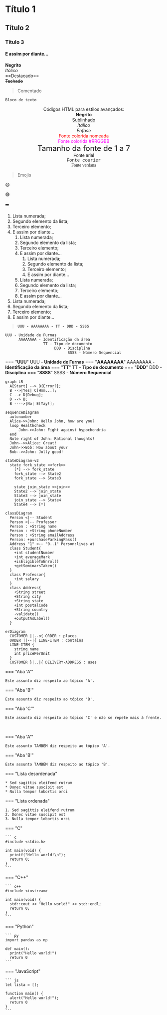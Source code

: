 # Título 1
## Título 2
### Título 3
#### E assim por diante...

**Negrito**<br>
*Itálico*<br>
==Destacado==<br>
~~Tachado~~<br>
>Comentado

``Bloco de texto``

<p align="center">Códigos HTML para estilos avançados:<br>
  <b>Negrito</b><br>
  <u>Sublinhado</u><br>
  <i>Itálico</i><br>
  <em>Ênfase</em><br>
  <font color='red'>Fonte colorida nomeada</font><br>
  <font color=#FF00FF>Fonte colorida #RRGGBB</font><br>
  <font size=5>Tamanho da fonte de 1 a 7</font><br>
  <font face='arial'>Fonte arial</font><br>
  <font face='courier'>Fonte courier</font><br>
  <font face='verdana'>Fonte verdana</font>
</p>

>Emojis

:smile:

:sweat_smile:

:arrow_right:

1. Lista numerada;
2. Segundo elemento da lista;
3. Terceiro elemento;
4. E assim por diante...
      1. Lista numerada;
      2. Segundo elemento da lista;
      3. Terceiro elemento;
      4. E assim por diante...
         1. Lista numerada;
         2. Segundo elemento da lista;
         3. Terceiro elemento;
         4. E assim por diante...
      5. Lista numerada;
      6. Segundo elemento da lista;
      7. Terceiro elemento;
      8. E assim por diante...
5. Lista numerada;
6. Segundo elemento da lista;
7. Terceiro elemento;
8. E assim por diante...

> **`UUU - AAAAAAAA - TT - DDD - SSSS`**

```
UUU - Unidade de Furnas
      AAAAAAAA - Identificação da área
                 TT - Tipo de documento
                      DDD - Disciplina
                            SSSS - Número Sequencial
```

=== "**UUU**"
    UUU - **Unidade de Furnas**
=== "**AAAAAAAA**"
    AAAAAAAA - **Identificação da área**
=== "**TT**"
    TT - **Tipo de documento**
=== "**DDD**"
    DDD - **Disciplina**
=== "**SSSS**"
    SSSS - **Número Sequencial**


``` mermaid
graph LR
  A[Start] --> B{Error?};
  B -->|Yes| C[Hmm...];
  C --> D[Debug];
  D --> B;
  B ---->|No| E[Yay!];
```

``` mermaid
sequenceDiagram
  autonumber
  Alice->>John: Hello John, how are you?
  loop Healthcheck
      John->>John: Fight against hypochondria
  end
  Note right of John: Rational thoughts!
  John-->>Alice: Great!
  John->>Bob: How about you?
  Bob-->>John: Jolly good!
```

``` mermaid
stateDiagram-v2
  state fork_state <<fork>>
    [*] --> fork_state
    fork_state --> State2
    fork_state --> State3

    state join_state <<join>>
    State2 --> join_state
    State3 --> join_state
    join_state --> State4
    State4 --> [*]
```

``` mermaid
classDiagram
  Person <|-- Student
  Person <|-- Professor
  Person : +String name
  Person : +String phoneNumber
  Person : +String emailAddress
  Person: +purchaseParkingPass()
  Address "1" <-- "0..1" Person:lives at
  class Student{
    +int studentNumber
    +int averageMark
    +isEligibleToEnrol()
    +getSeminarsTaken()
  }
  class Professor{
    +int salary
  }
  class Address{
    +String street
    +String city
    +String state
    +int postalCode
    +String country
    -validate()
    +outputAsLabel()  
  }
```

``` mermaid
erDiagram
  CUSTOMER ||--o{ ORDER : places
  ORDER ||--|{ LINE-ITEM : contains
  LINE-ITEM {
    string name
    int pricePerUnit
  }
  CUSTOMER }|..|{ DELIVERY-ADDRESS : uses
```

=== "Aba 'A'"

    Este assunto diz respeito ao tópico 'A'.

=== "Aba 'B'"

    Este assunto diz respeito ao tópico 'B'.

=== "Aba 'C'"

    Este assunto diz respeito ao tópico 'C' e não se repete mais à frente.

<br>

=== "Aba 'A'"

    Este assunto TAMBÉM diz respeito ao tópico 'A'.

=== "Aba 'B'"

    Este assunto TAMBÉM diz respeito ao tópico 'B'.

<div class="grid" markdown>

=== "Lista desordenada"

    * Sed sagittis eleifend rutrum
    * Donec vitae suscipit est
    * Nulla tempor lobortis orci

=== "Lista ordenada"

    1. Sed sagittis eleifend rutrum
    2. Donec vitae suscipit est
    3. Nulla tempor lobortis orci

</div>

=== "C"

    ``` c
    #include <stdio.h>

    int main(void) {
      printf("Hello world!\n");
      return 0;
    }
    ```

=== "C++"

    ``` c++
    #include <iostream>

    int main(void) {
      std::cout << "Hello world!" << std::endl;
      return 0;
    }
    ```

=== "Python"

    ``` py
    import pandas as np

    def main():
      print("Hello world!")
      return 0
    ```

=== "JavaScript"

    ``` js
    let lista = [];

    function main() {
      alert("Hello world!");
      return 0
    }
    ```